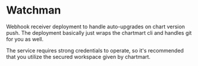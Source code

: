 # Watchman

Webhook receiver deployment to handle auto-upgrades on chart version push.  The deployment basically just wraps the chartmart cli and handles git for you as well.

The service requires strong credentials to operate, so it's recommended that you utilize the secured workspace
given by chartmart.